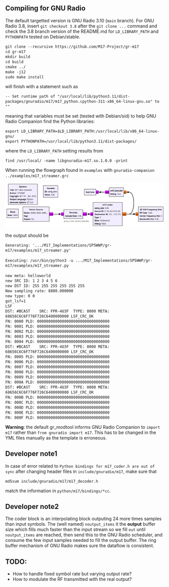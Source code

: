 ## Compiling for GNU Radio

The default targetted version is GNU Radio 3.10 (``main`` branch). For GNU Radio 3.8,
insert ``git checkout 3.8`` after the ``git clone ...`` command and check the 3.8 branch
version of the README.md for ``LD_LIBRARY_PATH`` and ``PYTHONPATH`` tested on Debian/stable.

```
git clone --recursive https://github.com/M17-Project/gr-m17
cd gr-m17
mkdir build
cd build
cmake ../
make -j12
sudo make install
```

will finish with a statement such as
```
-- Set runtime path of "/usr/local/lib/python3.11/dist-packages/gnuradio/m17/m17_python.cpython-311-x86_64-linux-gnu.so" to ""
```
meaning that variables must be set (tested with Debian/sid) to help GNU Radio Companion find the Python libraries:

```
export LD_LIBRARY_PATH=$LD_LIBRARY_PATH:/usr/local/lib/x86_64-linux-gnu/
export PYTHONPATH=/usr/local/lib/python3.11/dist-packages/
```

where the ``LD_LIBRARY_PATH`` setting results from

```
find /usr/local/ -name libgnuradio-m17.so.1.0.0 -print
```

When running the flowgraph found in ``examples`` with ``gnuradio-companion ../examples/m17_streamer.grc`` 

<img src="examples/m17_streamer.png">

the output should be

```
Generating: '.../M17_Implementations/SP5WWP/gr-m17/examples/m17_streamer.py'

Executing: /usr/bin/python3 -u .../M17_Implementations/SP5WWP/gr-m17/examples/m17_streamer.py

new meta: helloworld
new SRC ID: 1 2 3 4 5 6
new DST ID: 255 255 255 255 255 255
New sampling rate: 8800.000000
new type: 0 0
got_lsf=1
LSF
DST: #BCAST    SRC: FPR-4U3F  TYPE: 0000 META: 68656C6C6F776F726C6400000000 LSF_CRC_OK 
FN: 0000 PLD: 00000000000000000000000000000000
FN: 0001 PLD: 00000000000000000000000000000000
FN: 0002 PLD: 00000000000000000000000000000000
FN: 0003 PLD: 00000000000000000000000000000000
FN: 0004 PLD: 00000000000000000000000000000000
DST: #BCAST    SRC: FPR-4U3F  TYPE: 0000 META: 68656C6C6F776F726C6400000000 LSF_CRC_OK 
FN: 0005 PLD: 00000000000000000000000000000000
FN: 0006 PLD: 00000000000000000000000000000000
FN: 0007 PLD: 00000000000000000000000000000000
FN: 0008 PLD: 00000000000000000000000000000000
FN: 0009 PLD: 00000000000000000000000000000000
FN: 000A PLD: 00000000000000000000000000000000
DST: #BCAST    SRC: FPR-4U3F  TYPE: 0000 META: 68656C6C6F776F726C6400000000 LSF_CRC_OK 
FN: 000B PLD: 00000000000000000000000000000000
FN: 000C PLD: 00000000000000000000000000000000
FN: 000D PLD: 00000000000000000000000000000000
FN: 000E PLD: 00000000000000000000000000000000
FN: 000F PLD: 00000000000000000000000000000000
```

**Warning**: the default gr_modtool informs GNU Radio Companion to ``import m17`` rather than
``from gnuradio import m17``. This has to be changed in the YML files manually as the template
is erroneous.

## Developer note1

In case of error related to ``Python bindings for m17_coder.h are out of sync`` after changing
header files in ``include/gnuradio/m17``, make sure that 
```
md5sum include/gnuradio/m17/m17_decoder.h
```
match the information in ``python/m17/bindings/*cc``.

## Developer note2

The coder block is an interpolating block outputing 24 more times samples than input symbols. The (well named) ``noutput_items``
it the **output** buffer size which fills much faster than the input stream so we fill ``out`` until ``noutput_items`` are reached, then
send this to the GNU Radio scheduler, and consume the few input samples needed to fill the output buffer. The ring buffer mechanism of GNU Radio makes sure the dataflow is consistent.

## TODO:
* How to handle fixed symbol rate but varying output rate?
* How to modulate the RF transmitted with the real output?
